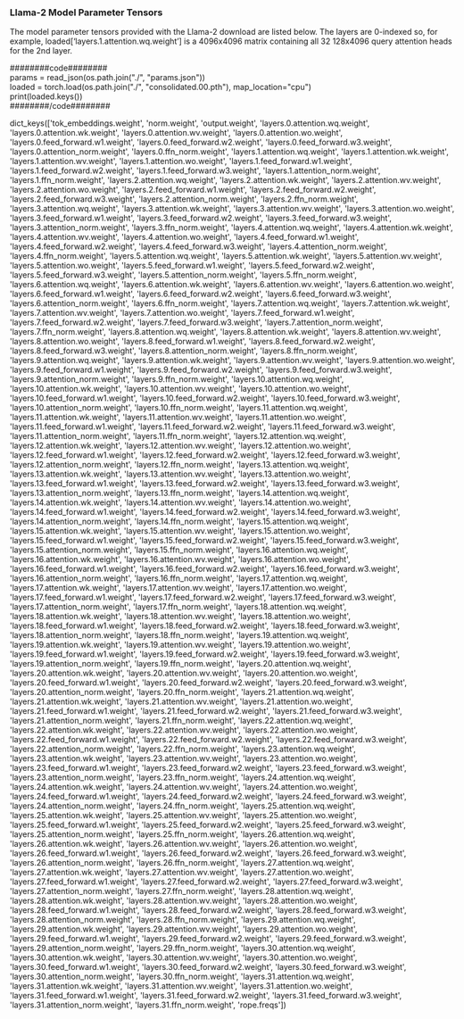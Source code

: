 <!DOCTYPE html>
<html>
<head>
<style>
  body {
    max-width: 800px;
  }
</style>
</head>
<body>

<h3>Llama-2 Model Parameter Tensors</h3>

<p>The model parameter tensors provided with the Llama-2 download are listed below.  The layers are 0-indexed so, for example, loaded[‘layers.1.attention.wq.weight’] is a 4096x4096 matrix containing all 32 128x4096 query attention heads for the 2nd layer.</p>
########code######## <br>
params = read_json(os.path.join("./", "params.json"))<br>
loaded = torch.load(os.path.join("./", "consolidated.00.pth"), map_location="cpu")<br>
print(loaded.keys())<br>
########/code######## <br>
<p>dict_keys(['tok_embeddings.weight', 'norm.weight', 'output.weight', 'layers.0.attention.wq.weight', 'layers.0.attention.wk.weight', 'layers.0.attention.wv.weight', 'layers.0.attention.wo.weight', 'layers.0.feed_forward.w1.weight', 'layers.0.feed_forward.w2.weight', 'layers.0.feed_forward.w3.weight', 'layers.0.attention_norm.weight', 'layers.0.ffn_norm.weight', 'layers.1.attention.wq.weight', 'layers.1.attention.wk.weight', 'layers.1.attention.wv.weight', 'layers.1.attention.wo.weight', 'layers.1.feed_forward.w1.weight', 'layers.1.feed_forward.w2.weight', 'layers.1.feed_forward.w3.weight', 'layers.1.attention_norm.weight', 'layers.1.ffn_norm.weight', 'layers.2.attention.wq.weight', 'layers.2.attention.wk.weight', 'layers.2.attention.wv.weight', 'layers.2.attention.wo.weight', 'layers.2.feed_forward.w1.weight', 'layers.2.feed_forward.w2.weight', 'layers.2.feed_forward.w3.weight', 'layers.2.attention_norm.weight', 'layers.2.ffn_norm.weight', 'layers.3.attention.wq.weight', 'layers.3.attention.wk.weight', 'layers.3.attention.wv.weight', 'layers.3.attention.wo.weight', 'layers.3.feed_forward.w1.weight', 'layers.3.feed_forward.w2.weight', 'layers.3.feed_forward.w3.weight', 'layers.3.attention_norm.weight', 'layers.3.ffn_norm.weight', 'layers.4.attention.wq.weight', 'layers.4.attention.wk.weight', 'layers.4.attention.wv.weight', 'layers.4.attention.wo.weight', 'layers.4.feed_forward.w1.weight', 'layers.4.feed_forward.w2.weight', 'layers.4.feed_forward.w3.weight', 'layers.4.attention_norm.weight', 'layers.4.ffn_norm.weight', 'layers.5.attention.wq.weight', 'layers.5.attention.wk.weight', 'layers.5.attention.wv.weight', 'layers.5.attention.wo.weight', 'layers.5.feed_forward.w1.weight', 'layers.5.feed_forward.w2.weight', 'layers.5.feed_forward.w3.weight', 'layers.5.attention_norm.weight', 'layers.5.ffn_norm.weight', 'layers.6.attention.wq.weight', 'layers.6.attention.wk.weight', 'layers.6.attention.wv.weight', 'layers.6.attention.wo.weight', 'layers.6.feed_forward.w1.weight', 'layers.6.feed_forward.w2.weight', 'layers.6.feed_forward.w3.weight', 'layers.6.attention_norm.weight', 'layers.6.ffn_norm.weight', 'layers.7.attention.wq.weight', 'layers.7.attention.wk.weight', 'layers.7.attention.wv.weight', 'layers.7.attention.wo.weight', 'layers.7.feed_forward.w1.weight', 'layers.7.feed_forward.w2.weight', 'layers.7.feed_forward.w3.weight', 'layers.7.attention_norm.weight', 'layers.7.ffn_norm.weight', 'layers.8.attention.wq.weight', 'layers.8.attention.wk.weight', 'layers.8.attention.wv.weight', 'layers.8.attention.wo.weight', 'layers.8.feed_forward.w1.weight', 'layers.8.feed_forward.w2.weight', 'layers.8.feed_forward.w3.weight', 'layers.8.attention_norm.weight', 'layers.8.ffn_norm.weight', 'layers.9.attention.wq.weight', 'layers.9.attention.wk.weight', 'layers.9.attention.wv.weight', 'layers.9.attention.wo.weight', 'layers.9.feed_forward.w1.weight', 'layers.9.feed_forward.w2.weight', 'layers.9.feed_forward.w3.weight', 'layers.9.attention_norm.weight', 'layers.9.ffn_norm.weight', 'layers.10.attention.wq.weight', 'layers.10.attention.wk.weight', 'layers.10.attention.wv.weight', 'layers.10.attention.wo.weight', 'layers.10.feed_forward.w1.weight', 'layers.10.feed_forward.w2.weight', 'layers.10.feed_forward.w3.weight', 'layers.10.attention_norm.weight', 'layers.10.ffn_norm.weight', 'layers.11.attention.wq.weight', 'layers.11.attention.wk.weight', 'layers.11.attention.wv.weight', 'layers.11.attention.wo.weight', 'layers.11.feed_forward.w1.weight', 'layers.11.feed_forward.w2.weight', 'layers.11.feed_forward.w3.weight', 'layers.11.attention_norm.weight', 'layers.11.ffn_norm.weight', 'layers.12.attention.wq.weight', 'layers.12.attention.wk.weight', 'layers.12.attention.wv.weight', 'layers.12.attention.wo.weight', 'layers.12.feed_forward.w1.weight', 'layers.12.feed_forward.w2.weight', 'layers.12.feed_forward.w3.weight', 'layers.12.attention_norm.weight', 'layers.12.ffn_norm.weight', 'layers.13.attention.wq.weight', 'layers.13.attention.wk.weight', 'layers.13.attention.wv.weight', 'layers.13.attention.wo.weight', 'layers.13.feed_forward.w1.weight', 'layers.13.feed_forward.w2.weight', 'layers.13.feed_forward.w3.weight', 'layers.13.attention_norm.weight', 'layers.13.ffn_norm.weight', 'layers.14.attention.wq.weight', 'layers.14.attention.wk.weight', 'layers.14.attention.wv.weight', 'layers.14.attention.wo.weight', 'layers.14.feed_forward.w1.weight', 'layers.14.feed_forward.w2.weight', 'layers.14.feed_forward.w3.weight', 'layers.14.attention_norm.weight', 'layers.14.ffn_norm.weight', 'layers.15.attention.wq.weight', 'layers.15.attention.wk.weight', 'layers.15.attention.wv.weight', 'layers.15.attention.wo.weight', 'layers.15.feed_forward.w1.weight', 'layers.15.feed_forward.w2.weight', 'layers.15.feed_forward.w3.weight', 'layers.15.attention_norm.weight', 'layers.15.ffn_norm.weight', 'layers.16.attention.wq.weight', 'layers.16.attention.wk.weight', 'layers.16.attention.wv.weight', 'layers.16.attention.wo.weight', 'layers.16.feed_forward.w1.weight', 'layers.16.feed_forward.w2.weight', 'layers.16.feed_forward.w3.weight', 'layers.16.attention_norm.weight', 'layers.16.ffn_norm.weight', 'layers.17.attention.wq.weight', 'layers.17.attention.wk.weight', 'layers.17.attention.wv.weight', 'layers.17.attention.wo.weight', 'layers.17.feed_forward.w1.weight', 'layers.17.feed_forward.w2.weight', 'layers.17.feed_forward.w3.weight', 'layers.17.attention_norm.weight', 'layers.17.ffn_norm.weight', 'layers.18.attention.wq.weight', 'layers.18.attention.wk.weight', 'layers.18.attention.wv.weight', 'layers.18.attention.wo.weight', 'layers.18.feed_forward.w1.weight', 'layers.18.feed_forward.w2.weight', 'layers.18.feed_forward.w3.weight', 'layers.18.attention_norm.weight', 'layers.18.ffn_norm.weight', 'layers.19.attention.wq.weight', 'layers.19.attention.wk.weight', 'layers.19.attention.wv.weight', 'layers.19.attention.wo.weight', 'layers.19.feed_forward.w1.weight', 'layers.19.feed_forward.w2.weight', 'layers.19.feed_forward.w3.weight', 'layers.19.attention_norm.weight', 'layers.19.ffn_norm.weight', 'layers.20.attention.wq.weight', 'layers.20.attention.wk.weight', 'layers.20.attention.wv.weight', 'layers.20.attention.wo.weight', 'layers.20.feed_forward.w1.weight', 'layers.20.feed_forward.w2.weight', 'layers.20.feed_forward.w3.weight', 'layers.20.attention_norm.weight', 'layers.20.ffn_norm.weight', 'layers.21.attention.wq.weight', 'layers.21.attention.wk.weight', 'layers.21.attention.wv.weight', 'layers.21.attention.wo.weight', 'layers.21.feed_forward.w1.weight', 'layers.21.feed_forward.w2.weight', 'layers.21.feed_forward.w3.weight', 'layers.21.attention_norm.weight', 'layers.21.ffn_norm.weight', 'layers.22.attention.wq.weight', 'layers.22.attention.wk.weight', 'layers.22.attention.wv.weight', 'layers.22.attention.wo.weight', 'layers.22.feed_forward.w1.weight', 'layers.22.feed_forward.w2.weight', 'layers.22.feed_forward.w3.weight', 'layers.22.attention_norm.weight', 'layers.22.ffn_norm.weight', 'layers.23.attention.wq.weight', 'layers.23.attention.wk.weight', 'layers.23.attention.wv.weight', 'layers.23.attention.wo.weight', 'layers.23.feed_forward.w1.weight', 'layers.23.feed_forward.w2.weight', 'layers.23.feed_forward.w3.weight', 'layers.23.attention_norm.weight', 'layers.23.ffn_norm.weight', 'layers.24.attention.wq.weight', 'layers.24.attention.wk.weight', 'layers.24.attention.wv.weight', 'layers.24.attention.wo.weight', 'layers.24.feed_forward.w1.weight', 'layers.24.feed_forward.w2.weight', 'layers.24.feed_forward.w3.weight', 'layers.24.attention_norm.weight', 'layers.24.ffn_norm.weight', 'layers.25.attention.wq.weight', 'layers.25.attention.wk.weight', 'layers.25.attention.wv.weight', 'layers.25.attention.wo.weight', 'layers.25.feed_forward.w1.weight', 'layers.25.feed_forward.w2.weight', 'layers.25.feed_forward.w3.weight', 'layers.25.attention_norm.weight', 'layers.25.ffn_norm.weight', 'layers.26.attention.wq.weight', 'layers.26.attention.wk.weight', 'layers.26.attention.wv.weight', 'layers.26.attention.wo.weight', 'layers.26.feed_forward.w1.weight', 'layers.26.feed_forward.w2.weight', 'layers.26.feed_forward.w3.weight', 'layers.26.attention_norm.weight', 'layers.26.ffn_norm.weight', 'layers.27.attention.wq.weight', 'layers.27.attention.wk.weight', 'layers.27.attention.wv.weight', 'layers.27.attention.wo.weight', 'layers.27.feed_forward.w1.weight', 'layers.27.feed_forward.w2.weight', 'layers.27.feed_forward.w3.weight', 'layers.27.attention_norm.weight', 'layers.27.ffn_norm.weight', 'layers.28.attention.wq.weight', 'layers.28.attention.wk.weight', 'layers.28.attention.wv.weight', 'layers.28.attention.wo.weight', 'layers.28.feed_forward.w1.weight', 'layers.28.feed_forward.w2.weight', 'layers.28.feed_forward.w3.weight', 'layers.28.attention_norm.weight', 'layers.28.ffn_norm.weight', 'layers.29.attention.wq.weight', 'layers.29.attention.wk.weight', 'layers.29.attention.wv.weight', 'layers.29.attention.wo.weight', 'layers.29.feed_forward.w1.weight', 'layers.29.feed_forward.w2.weight', 'layers.29.feed_forward.w3.weight', 'layers.29.attention_norm.weight', 'layers.29.ffn_norm.weight', 'layers.30.attention.wq.weight', 'layers.30.attention.wk.weight', 'layers.30.attention.wv.weight', 'layers.30.attention.wo.weight', 'layers.30.feed_forward.w1.weight', 'layers.30.feed_forward.w2.weight', 'layers.30.feed_forward.w3.weight', 'layers.30.attention_norm.weight', 'layers.30.ffn_norm.weight', 'layers.31.attention.wq.weight', 'layers.31.attention.wk.weight', 'layers.31.attention.wv.weight', 'layers.31.attention.wo.weight', 'layers.31.feed_forward.w1.weight', 'layers.31.feed_forward.w2.weight', 'layers.31.feed_forward.w3.weight', 'layers.31.attention_norm.weight', 'layers.31.ffn_norm.weight', 'rope.freqs'])</p>

</body>
</html>

